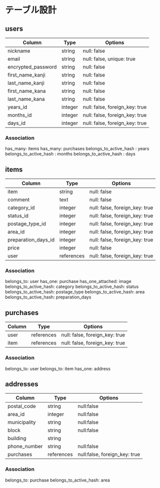 # テーブル設計

## users

|Column              |Type     |Options                         |
|--------------------|---------|--------------------------------|
| nickname           | string  | null: false                    |
| email              | string  | null: false, unique: true      |
| encrypted_password | string  | null: false                    |
| first_name_kanji   | string  | null: false                    |
| last_name_kanji    | string  | null: false                    |
| first_name_kana    | string  | null: false                    |
| last_name_kana     | string  | null: false                    |
| years_id           | integer | null: false, foreign_key: true |
| months_id          | integer | null: false, foreign_key: true |
| days_id            | integer | null: false, foreign_key: true |

### Association
has_many: items
has_many: purchases
belongs_to_active_hash : years
belongs_to_active_hash : months
belongs_to_active_hash : days


## items

|Column               |Type        |Options                         |
|---------------------|------------|--------------------------------|
| item                | string     | null: false                    |
| comment             | text       | null: false                    |
| category_id         | integer    | null: false, foreign_key: true |
| status_id           | integer    | null: false, foreign_key: true |
| postage_type_id     | integer    | null: false, foreign_key: true |
| area_id             | integer    | null: false, foreign_key: true |
| preparation_days_id | integer    | null: false, foreign_key: true |
| price               | integer    | null: false                    |
| user                | references | null: false, foreign_key: true |


### Association
belongs_to: user
has_one: purchase
has_one_attached: image
belongs_to_active_hash: category
belongs_to_active_hash: status
belongs_to_active_hash: postage_type
belongs_to_active_hash: area
belongs_to_active_hash: preparation_days

## purchases

|Column   |Type        |Options                         |
|---------|------------|--------------------------------|
| user    | references | null: false, foreign_key: true |
| item    | references | null: false, foreign_key: true |

### Association
belongs_to: user
belongs_to: item
has_one: address

## addresses

|Column          |Type        |Options                        |
|----------------|------------|-------------------------------|
| postal_code    | string     | null:false                    |
| area_id        | integer    | null:false                    |
| municipality   | string     | null:false                    |
| block          | string     | null:false                    |
| building       | string     |                               |
| phone_number   | string     | null:false                    |
| purchases      | references | null:false, foreign_key: true |

### Association
belongs_to: purchase
belongs_to_active_hash: area